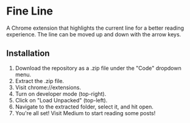 # Fine Line
A Chrome extension that highlights the current line for a better reading experience. The line can be moved up and down with the arrow keys.
## Installation
1. Download the repository as a .zip file under the "Code" dropdown menu.
2. Extract the .zip file.
3. Visit chrome://extensions.
4. Turn on developer mode (top-right).
5. Click on "Load Unpacked" (top-left).
6. Navigate to the extracted folder, select it, and hit open.
7. You're all set! Visit Medium to start reading some posts!
